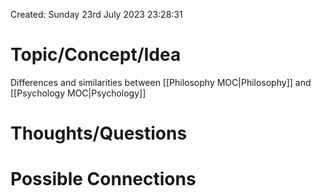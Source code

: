 ---
---

Created: Sunday 23rd July 2023 23:28:31

# Topic/Concept/Idea

Differences and similarities between [[Philosophy MOC|Philosophy]] and [[Psychology MOC|Psychology]]


# Thoughts/Questions

# Possible Connections
